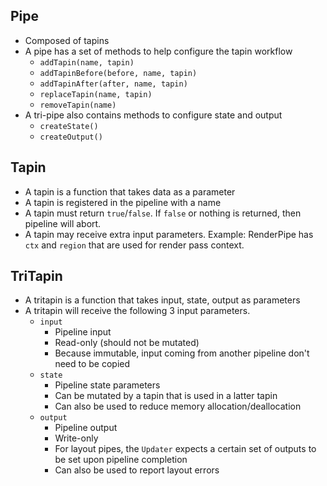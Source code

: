 ## Pipe
* Composed of tapins
* A pipe has a set of methods to help configure the tapin workflow
    * `addTapin(name, tapin)`
    * `addTapinBefore(before, name, tapin)`
    * `addTapinAfter(after, name, tapin)`
    * `replaceTapin(name, tapin)`
    * `removeTapin(name)`
* A tri-pipe also contains methods to configure state and output
    * `createState()`
    * `createOutput()`

## Tapin
* A tapin is a function that takes data as a parameter
* A tapin is registered in the pipeline with a name
* A tapin must return `true`/`false`.  If `false` or nothing is returned, then pipeline will abort.
* A tapin may receive extra input parameters. Example: RenderPipe has `ctx` and `region` that are used for render pass context.

## TriTapin
* A tritapin is a function that takes input, state, output as parameters
* A tritapin will receive the following 3 input parameters.
    * `input`
        * Pipeline input
        * Read-only (should not be mutated)
        * Because immutable, input coming from another pipeline don't need to be copied 
    * `state`
        * Pipeline state parameters
        * Can be mutated by a tapin that is used in a latter tapin
        * Can also be used to reduce memory allocation/deallocation
    * `output`
        * Pipeline output
        * Write-only
        * For layout pipes, the `Updater` expects a certain set of outputs to be set upon pipeline completion
        * Can also be used to report layout errors

